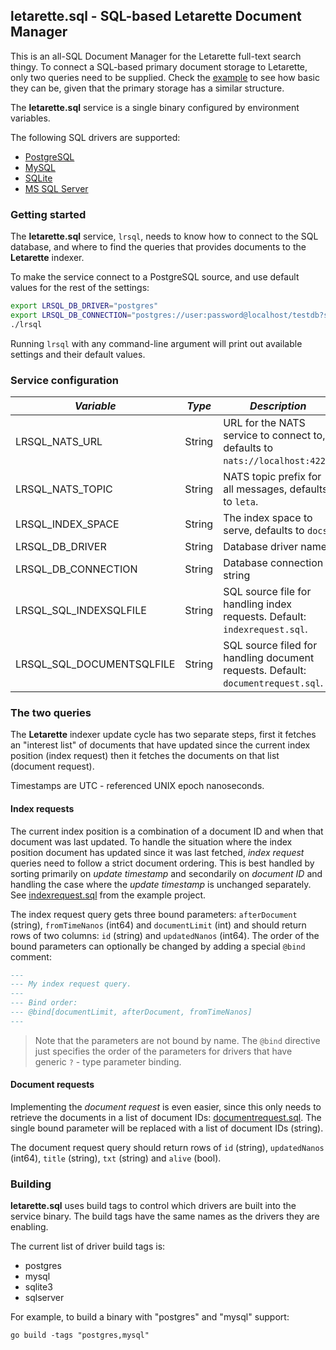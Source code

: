 ## letarette.sql - SQL-based Letarette Document Manager

This is an all-SQL Document Manager for the Letarette full-text search thingy.
To connect a SQL-based primary document storage to Letarette, only two queries need to be supplied.
Check the [example](./example) to see how basic they can be, given that the primary storage has a similar structure.

The **letarette.sql** service is a single binary configured by environment variables.

The following SQL drivers are supported:

* [PostgreSQL](https://github.com/lib/pq)
* [MySQL](https://github.com/go-sql-driver/mysql/)
* [SQLite](github.com/mattn/go-sqlite3)
* [MS SQL Server](https://github.com/denisenkom/go-mssqldb)

### Getting started

The **letarette.sql** service, `lrsql`, needs to know how to connect to the SQL database, and where to find the queries that provides documents to the **Letarette** indexer.

To make the service connect to a PostgreSQL source, and use default values for the rest of the settings:
```sh
export LRSQL_DB_DRIVER="postgres"
export LRSQL_DB_CONNECTION="postgres://user:password@localhost/testdb?sslmode=verify-full"
./lrsql
```

Running `lrsql` with any command-line argument will print out available settings and their default values.

### Service configuration

|*Variable* |*Type* |*Description* |
|---|---|---|
|LRSQL_NATS_URL|String|URL for the NATS service to connect to, defaults to `nats://localhost:4222`.|
|LRSQL_NATS_TOPIC|String|NATS topic prefix for all messages, defaults to `leta`.|
|LRSQL_INDEX_SPACE|String|The index space to serve, defaults to `docs`.|
|LRSQL_DB_DRIVER|String|Database driver name|
|LRSQL_DB_CONNECTION|String|Database connection string|
|LRSQL_SQL_INDEXSQLFILE|String|SQL source file for handling index requests. Default: `indexrequest.sql`.|
|LRSQL_SQL_DOCUMENTSQLFILE|String|SQL source filed for handling document requests. Default: `documentrequest.sql`.|

### The two queries

The **Letarette** indexer update cycle has two separate steps, first it fetches an "interest list" of documents that have updated since the current index position (index request) then it fetches the documents on that list (document request).

Timestamps are UTC - referenced UNIX epoch nanoseconds.

#### Index requests

The current index position is a combination of a document ID and when that document was last updated.
To handle the situation where the index position document has updated since it was last fetched, *index request* queries need to follow a strict document ordering. This is best handled by sorting primarily on *update timestamp* and secondarily on *document ID* and handling the case where the *update timestamp* is unchanged separately. See [indexrequest.sql](example/indexrequest.sql) from the example project.

The index request query gets three bound parameters: `afterDocument` (string), `fromTimeNanos` (int64) and `documentLimit` (int) and should return rows of two columns: `id` (string) and `updatedNanos` (int64). The order of the bound parameters can optionally be changed by adding a special `@bind` comment:

```sql
---
--- My index request query.
---
--- Bind order:
--- @bind[documentLimit, afterDocument, fromTimeNanos]
---
```

> Note that the parameters are not bound by name. The `@bind` directive just specifies the order of the parameters for drivers that have generic `?` - type parameter binding.

#### Document requests

Implementing the *document request* is even easier, since this only needs to retrieve the documents in a list of document IDs: [documentrequest.sql](example/documentrequest.sql). The single bound parameter will be replaced with a list of document IDs (string).

The document request query should return rows of `id` (string), `updatedNanos` (int64), `title` (string), `txt` (string) and `alive` (bool).

### Building

**letarette.sql** uses build tags to control which drivers are built into the service binary. The build tags have the same names as the drivers they are enabling.

The current list of driver build tags is:
* postgres
* mysql
* sqlite3
* sqlserver

For example, to build a binary with "postgres" and "mysql" support:
```
go build -tags "postgres,mysql"
```
